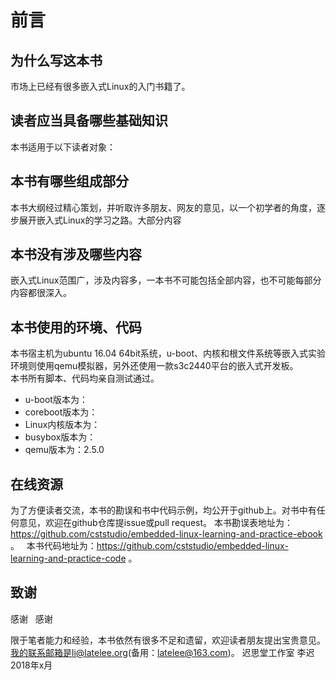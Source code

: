 # 前言

## 为什么写这本书
市场上已经有很多嵌入式Linux的入门书籍了。  

## 读者应当具备哪些基础知识

本书适用于以下读者对象：  

## 本书有哪些组成部分
本书大纲经过精心策划，并听取许多朋友、网友的意见，以一个初学者的角度，逐步展开嵌入式Linux的学习之路。大部分内容
## 本书没有涉及哪些内容
嵌入式Linux范围广，涉及内容多，一本书不可能包括全部内容，也不可能每部分内容都很深入。

## 本书使用的环境、代码
本书宿主机为ubuntu 16.04 64bit系统，u-boot、内核和根文件系统等嵌入式实验环境则使用qemu模拟器，另外还使用一款s3c2440平台的嵌入式开发板。  
本书所有脚本、代码均亲自测试通过。  
* u-boot版本为：  
* coreboot版本为：  
* Linux内核版本为：  
* busybox版本为：  
* qemu版本为：2.5.0  

## 在线资源
为了方便读者交流，本书的勘误和书中代码示例，均公开于github上。对书中有任何意见，欢迎在github仓库提issue或pull request。
本书勘误表地址为：https://github.com/cststudio/embedded-linux-learning-and-practice-ebook 。  
本书代码地址为：https://github.com/cststudio/embedded-linux-learning-and-practice-code 。  

## 致谢
感谢   
感谢   

限于笔者能力和经验，本书依然有很多不足和遗留，欢迎读者朋友提出宝贵意见。我的联系邮箱是li@latelee.org(备用：latelee@163.com)。
迟思堂工作室 李迟 2018年x月
